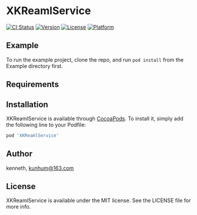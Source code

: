 # XKReamlService

[![CI Status](https://img.shields.io/travis/kenneth/XKReamlService.svg?style=flat)](https://travis-ci.org/kenneth/XKReamlService)
[![Version](https://img.shields.io/cocoapods/v/XKReamlService.svg?style=flat)](https://cocoapods.org/pods/XKReamlService)
[![License](https://img.shields.io/cocoapods/l/XKReamlService.svg?style=flat)](https://cocoapods.org/pods/XKReamlService)
[![Platform](https://img.shields.io/cocoapods/p/XKReamlService.svg?style=flat)](https://cocoapods.org/pods/XKReamlService)

## Example

To run the example project, clone the repo, and run `pod install` from the Example directory first.

## Requirements

## Installation

XKReamlService is available through [CocoaPods](https://cocoapods.org). To install
it, simply add the following line to your Podfile:

```ruby
pod 'XKReamlService'
```

## Author

kenneth, kunhum@163.com

## License

XKReamlService is available under the MIT license. See the LICENSE file for more info.
